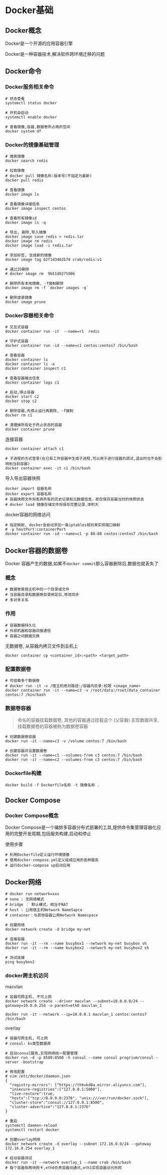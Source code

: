 # Docker基础

## Docker概念

Docker是一个开源的应用容器引擎

Docker是一种容器技术,解决软件跨环境迁移的问题

## Docker命令

### Docker服务相关命令

```shell
# 状态查看
systemctl status docker

# 开机自启动
systemctl enable docker

# 查看镜像,容器,数据卷所占用的空间
docker system df
```

### Docker的镜像基础管理

```shell
# 搜索镜像
docker search redis

# 拉取镜像
# docker pull 镜像名称:版本号(不指定为最新)
docker pull redis

# 查看镜像
docker image ls

# 查看镜像详细信息
docker image inspect centos

# 查看所有镜像id
docker image ls -q

# 导出, 删除,导入镜像
docker image save redis > redis.tar
docker image rm redis
docker image load -i redis.tar

# 添加标签, 生成新的镜像
docker image tag 62f1d3402b78 crab/redis:v1

# 通过ID删除
# docker image rm  9b51d9275906

# 删除所有本地镜像, -f强制删除
docker image rm -f `docker images -q`

# 删除虚悬镜像
docker image prune
```

### Docker容器相关命令

```shell
# 交互式容器
docker container run -it  --name=r1  redis

# 守护式容器
docker container run -id --name=c1 centos:centos7 /bin/bash

# 查看容器
docker container ls
docker container ls -a
docker container inspect c1

# 查看容器输出信息
docker container logs c1

# 启动,停止容器
docker start c2
docker stop c2

# 删除容器,先停止运行再删除, -f强制
docker rm c1

# 清理掉所有处于终止状态的容器
docker container prune
```

连接容器

```shell
docker container attach c1

# 子进程的方式登录(在已有工作容器中生成子进程,可以用于进行容器的调试,退出时也不会影响到当前容器)
docker container exec -it c1 /bin/bash
```

导入导出容器快照

```shell
docker import 容器名称
docker export 容器名称
# 容器快照文件将丢弃所有的历史记录和元数据信息，即仅保存容器当时的快照状态
# docker load 镜像存储文件将保存完整记录,体积大
```

docker容器的网络访问

```shell
# 指定映射, docker会自动添加一条iptables规则来实现端口映射
# -p hostPort:containerPort
docker container run -id --name=c1 -p 80:80 centos:centos7 /bin/bash
```

## Docker容器的数据卷

Docker 容器产生的数据,如果不`docker commit`那么容器删除后,数据也就丢失了

### 概念

```shell
# 数据卷是宿主机中的一个目录或文件
# 当容器目录和数据卷目录绑定后,修改同步
# 多对多关系
```

### 作用

```shell
# 容器数据持久化
# 外部机器和容器间接通信
# 容器之间数据交换
```

无数据卷, 从容器内拷贝文件到主机上

```shell
docker container cp <container_id>:<path> <target_path>
```

### 配置数据卷

```shell
# 可挂载多个数据卷
# docker run -it -v /宿主机绝对路径:/容器内目录:权限 <image_name>
docker container run -it --name=c3 -v /root/data:/root/data_container centos:7 /bin/bash
```

### 数据卷容器

> 命名的容器挂载数据卷, 其他的容器通过挂载这个 (父容器) 实现数据共享, 挂载数据卷的容器被称为数据卷容器

```shell
# 创建数据卷容器
docker run -it --name=c3 -v /volume centos:7 /bin/bash

# 创建容器并设置数据卷
docker run -it --name=c1 --volumes-from c3 centos:7 /bin/bash
docker run -it --name=c2 --volumes-from c3 centos:7 /bin/bash
```

### Dockerfile构建

```shell
docker build -f Dockerfile名称 -t 镜像名称 .
```

## Docker Compose

### Docker Compose概念

Docker Compose是一个编排多容器分布式部署的工具,提供命令集管理容器化应用的完整开发周期,包括服务构建,启动和停止

使用步骤

```shell
# 利用Dockerfile定义运行环境镜像
# 使用docker-compose.yml定义组成应用的各种服务
# 运行docker-compose up启动应用
```

## Docker网络

```shell
# docker run network=xxx
# none : 无网络模式
# bridge ： 默认模式，相当于NAT
# host : 公用宿主机Network NameSapce
# container：与其他容器公用Network Namespace

# 创建网络
docker network create -d bridge my-net

# 连接容器
docker run -it --rm --name busybox1 --network my-net busybox sh
docker run -it --rm --name busybox2 --network my-net busybox2 sh

# 测试连接
ping busybox2
```

### docker跨主机访问

macvlan

```shell
# 容器可跨主机, 不可上网
docker network create --driver macvlan --subnet=10.0.0.0/24 --gateway=10.0.0.254 -o parent=eth0 macvlan_1

docker run -it --network --ip=10.0.0.1 macvlan_1 centos:centos7 /bin/bash
```

overlay

```shell
# 容器可跨主机, 可上网
# consul: kv类型数据库

# 启动consul服务,实现网络统一配置管理
docker run -d -p 8500:8500 -h consul --name consul progrium/consul -server -bootstrap

# 修改配置
# vim /etc/docker/daemon.json
{
  "registry-mirrors": ["https://thkvkd0a.mirror.aliyuncs.com"],
  "insecure-registries":["127.0.0.1:5000"],
  "live-restore":true,
  "hosts":["tcp://0.0.0.0:2376", "unix:///var/run/docker.sock"],
  "cluster-store":"consul://127.0.0.1:8500",
  "cluster-advertise":"127.0.0.1:2376"
}

# 重启
systemctl daemon-reload
systemctl restart docker

# 创建overlay网络
docker network create -d overlay --subnet 172.16.0.0/24 --gateway 172.16.0.254 overlay_1

# 启动容器测试
docker run -it --network overlay_1 --name crab /bin/bash
# 每个容器有两块网卡,eth0负责容器间通讯,eth1实现容器访问外网
```
